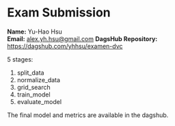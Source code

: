 # Exam Submission

**Name:** Yu-Hao Hsu  
**Email:** alex.yh.hsu@gmail.com
**DagsHub Repository:** https://dagshub.com/yhhsu/examen-dvc

5 stages:
1. split_data
2. normalize_data
3. grid_search
4. train_model
5. evaluate_model

The final model and metrics are available in the dagshub.

